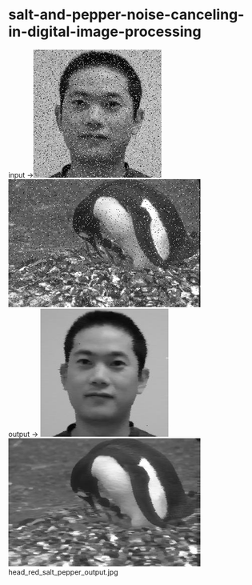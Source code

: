 # salt-and-pepper-noise-canceling-in-digital-image-processing

input ->![Screenshot](head_red_salt_pepper.jpg)![Screenshot](s_p.jpg)<br>
output -> ![Screenshot](head_red_salt_pepper_output.jpg)![Screenshot](s_p_output.jpg)<br>
head_red_salt_pepper_output.jpg
